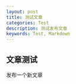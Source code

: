 ```yaml
---
layout: post
title: 测试文章
categories: Test
description: 测试发布文章
keywords: Test, Markdown
---
```


## 文章测试

发布一个新文章
